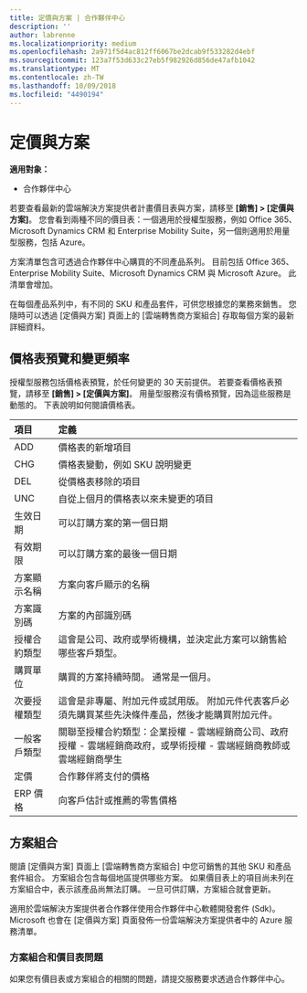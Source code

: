 ```yaml
---
title: 定價與方案 | 合作夥伴中心
description: ''
author: labrenne
ms.localizationpriority: medium
ms.openlocfilehash: 2a971f5d4ac812ff6067be2dcab9f533282d4ebf
ms.sourcegitcommit: 123a7f53d633c27eb5f982926d856de47afb1042
ms.translationtype: MT
ms.contentlocale: zh-TW
ms.lasthandoff: 10/09/2018
ms.locfileid: "4490194"
---
```

# <a name="pricing-and-offers"></a>定價與方案

**適用對象：**

-  合作夥伴中心

若要查看最新的雲端解決方案提供者計畫價目表與方案，請移至 **\[銷售\] > \[定價與方案\]**。 您會看到兩種不同的價目表：一個適用於授權型服務，例如 Office 365、Microsoft Dynamics CRM 和 Enterprise Mobility Suite，另一個則適用於用量型服務，包括 Azure。 

方案清單包含可透過合作夥伴中心購買的不同產品系列。 目前包括 Office 365、Enterprise Mobility Suite、Microsoft Dynamics CRM 與 Microsoft Azure。 此清單會增加。

在每個產品系列中，有不同的 SKU 和產品套件，可供您根據您的業務來銷售。 您隨時可以透過 \[定價與方案\] 頁面上的 \[雲端轉售商方案組合\] 存取每個方案的最新詳細資料。

## <a name="pricelist-preview-and-change-frequency"></a>價格表預覽和變更頻率 

授權型服務包括價格表預覽，於任何變更的 30 天前提供。 若要查看價格表預覽，請移至 **\[銷售\] > \[定價與方案\]**。 用量型服務沒有價格預覽，因為這些服務是動態的。 下表說明如何閱讀價格表。

|**項目**        |**定義**      |
|:-----------   |:-----------   |
|ADD   |價格表的新增項目|
|CHG   |價格表變動，例如 SKU 說明變更|
|DEL   |從價格表移除的項目|
|UNC   |自從上個月的價格表以來未變更的項目   |
|生效日期   |可以訂購方案的第一個日期    |
|有效期限   |可以訂購方案的最後一個日期   |
|方案顯示名稱   |方案向客戶顯示的名稱   |
|方案識別碼   |方案的內部識別碼   |
|授權合約類型   |這會是公司、政府或學術機構，並決定此方案可以銷售給哪些客戶類型。|
|購買單位   |購買的方案持續時間。 通常是一個月。   |
|次要授權類型   |這會是非專屬、附加元件或試用版。 附加元件代表客戶必須先購買某些先決條件產品，然後才能購買附加元件。|
|一般客戶類型   |關聯至授權合約類型：企業授權 - 雲端經銷商公司、政府授權 - 雲端經銷商政府，或學術授權 - 雲端經銷商教師或雲端經銷商學生   |
|定價   |合作夥伴將支付的價格   |
|ERP 價格   |向客戶估計或推薦的零售價格   |

## <a name="offers-matrix"></a>方案組合

閱讀 \[定價與方案\] 頁面上 \[雲端轉售商方案組合\] 中您可銷售的其他 SKU 和產品套件組合。 方案組合包含每個地區提供哪些方案。 如果價目表上的項目尚未列在方案組合中，表示該產品尚無法訂購。 一旦可供訂購，方案組合就會更新。

適用於雲端解決方案提供者合作夥伴使用合作夥伴中心軟體開發套件 (Sdk)。 Microsoft 也會在 \[定價與方案\] 頁面發佈一份雲端解決方案提供者中的 Azure 服務清單。

### <a name="offers-matrix-and-pricelist-questions"></a>方案組合和價目表問題

如果您有價目表或方案組合的相關的問題，請提交服務要求透過合作夥伴中心。
